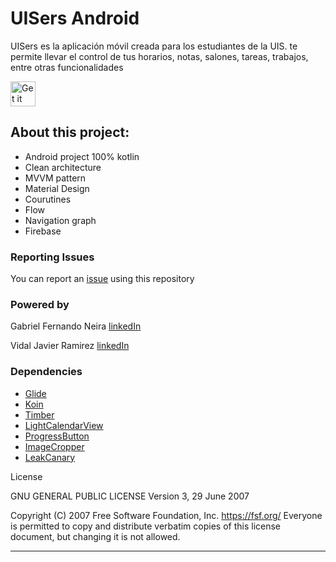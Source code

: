 # UISers Android


UISers es la aplicación móvil creada para los estudiantes de la UIS. te permite llevar el control de tus horarios, notas, salones, tareas, trabajos, entre otras funcionalidades

<a href="https://play.google.com/store/apps/details?id=co.tuister.uisers" target="_blank">
<img src="https://www.gstatic.com/android/market_images/web/play_prism_hlock_2x.png" alt="Get it on Google Play" height="40"/></a>

## About this project: 
* Android project 100% kotlin
* Clean architecture
* MVVM pattern
* Material Design
* Courutines
* Flow
* Navigation graph
* Firebase

### Reporting Issues

You can report an [issue](https://github.com/gaferneira/uisers-dev-android/issues) using this repository

### Powered by

Gabriel Fernando Neira [linkedIn](https://www.linkedin.com/in/gabriel-fernando-neira-bermudez-419b2265)

Vidal Javier Ramirez [linkedIn](https://www.linkedin.com/in/vidal-javier-ramirez-mendoza-23737482)

### Dependencies

* [Glide](https://github.com/bumptech/glide)
* [Koin](https://github.com/InsertKoinIO/koin)
* [Timber](https://github.com/JakeWharton/timber)
* [LightCalendarView](https://github.com/recruit-mp/LightCalendarView)
* [ProgressButton](https://github.com/razir/ProgressButton)
* [ImageCropper](https://github.com/ArthurHub/Android-Image-Cropper)
* [LeakCanary](https://github.com/square/leakcanary)

License

GNU GENERAL PUBLIC LICENSE
Version 3, 29 June 2007

Copyright (C) 2007 Free Software Foundation, Inc. <https://fsf.org/>
Everyone is permitted to copy and distribute verbatim copies
of this license document, but changing it is not allowed.

-------
